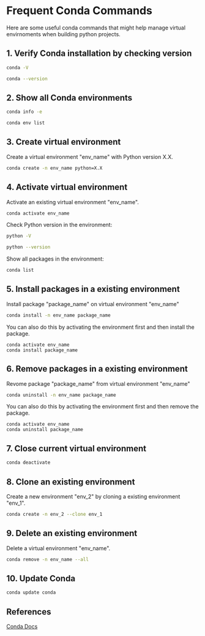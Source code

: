 # Frequent Conda Commands

Here are some useful conda commands that might help manage virtual envirnoments when building python projects.

## 1. Verify Conda installation by checking version
```zsh
conda -V
```
```zsh
conda --version
```

## 2. Show all Conda environments
```zsh
conda info -e
```
```zsh
conda env list
```

## 3. Create virtual environment
Create a virtual environment "env_name" with Python version X.X.
```zsh
conda create -n env_name python=X.X
```

## 4. Activate virtual environment
Activate an existing virtual environment "env_name".
```zsh
conda activate env_name
```
Check Python version in the environment:
```zsh
python -V
```
```zsh
python --version
```
Show all packages in the environment:
```zsh
conda list
```

## 5. Install packages in a existing environment
Install package "package_name" on virtual environment "env_name"
```zsh
conda install -n env_name package_name
```
You can also do this by activating the environment first and then install the package.
```
conda activate env_name
conda install package_name
```

## 6. Remove packages in a existing environment
Revome package "package_name" from virtual environment "env_name"
```zsh
conda uninstall -n env_name package_name
```
You can also do this by activating the environment first and then remove the package.
```
conda activate env_name
conda uninstall package_name
```

## 7. Close current virtual environment
```zsh
conda deactivate
```

## 8. Clone an existing environment
Create a new environment "env_2" by cloning a existing environment "env_1".
```zsh
conda create -n env_2 --clone env_1
```

## 9. Delete an existing environment
Delete a virtual environment "env_name".
```bash
conda remove -n env_name --all
```

## 10. Update Conda
```zsh
conda update conda
```

## References

[Conda Docs](https://docs.conda.io/en/latest/index.html#)